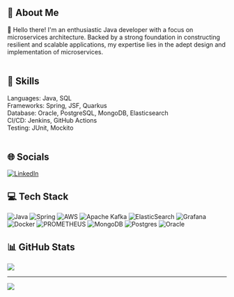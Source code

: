 ## 💫 About Me
👋 Hello there! I'm an enthusiastic Java developer with a focus on microservices architecture. Backed by a strong foundation in constructing resilient and scalable applications, my expertise lies in the adept design and implementation of microservices.<br><br>

## 🔧 Skills
Languages: Java, SQL <br>Frameworks: Spring, JSF, Quarkus<br>Database: Oracle, PostgreSQL, MongoDB, Elasticsearch<br>CI/CD: Jenkins, GitHub Actions<br>Testing: JUnit, Mockito<br><br>


## 🌐 Socials
[![LinkedIn](https://img.shields.io/badge/LinkedIn-%230077B5.svg?logo=linkedin&logoColor=white)](https://linkedin.com/in/lucasruviaro) 

## 💻 Tech Stack
![Java](https://img.shields.io/badge/java-%23ED8B00.svg?style=for-the-badge&logo=openjdk&logoColor=white) ![Spring](https://img.shields.io/badge/spring-%236DB33F.svg?style=for-the-badge&logo=spring&logoColor=white) ![AWS](https://img.shields.io/badge/AWS-%23FF9900.svg?style=for-the-badge&logo=amazon-aws&logoColor=white) ![Apache Kafka](https://img.shields.io/badge/Apache%20Kafka-000?style=for-the-badge&logo=apachekafka) ![ElasticSearch](https://img.shields.io/badge/-ElasticSearch-005571?style=for-the-badge&logo=elasticsearch) ![Grafana](https://img.shields.io/badge/grafana-%23F46800.svg?style=for-the-badge&logo=grafana&logoColor=white) ![Docker](https://img.shields.io/badge/docker-%230db7ed.svg?style=for-the-badge&logo=docker&logoColor=white) ![PROMETHEUS](https://img.shields.io/badge/prometheus-E6522C.svg?style=for-the-badge&logo=prometheus&logoColor=white&color=%23E6522C) ![MongoDB](https://img.shields.io/badge/MongoDB-%234ea94b.svg?style=for-the-badge&logo=mongodb&logoColor=white) ![Postgres](https://img.shields.io/badge/postgres-%23316192.svg?style=for-the-badge&logo=postgresql&logoColor=white) ![Oracle](https://img.shields.io/badge/Oracle-F80000?style=for-the-badge&logo=oracle&logoColor=white)

## 📊 GitHub Stats
![](https://github-readme-stats.vercel.app/api/top-langs/?username=lucasruviaro&theme=default&hide_border=true&include_all_commits=false&count_private=false&layout=compact)

---
[![](https://visitcount.itsvg.in/api?id=lucasruviaro&icon=0&color=0)](https://visitcount.itsvg.in)
